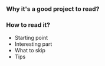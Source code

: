 ### Why it's a good project to read?


### How to read it?
- Starting point
- Interesting part
- What to skip
- Tips


